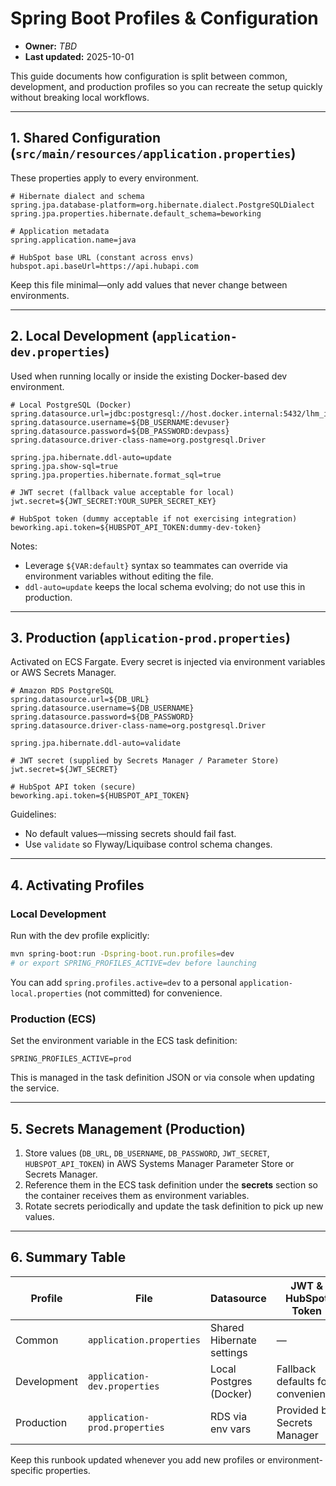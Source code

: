 # Spring Boot Profiles & Configuration
- **Owner:** _TBD_
- **Last updated:** 2025-10-01

This guide documents how configuration is split between common, development, and production profiles so you can recreate the setup quickly without breaking local workflows.

---

## 1. Shared Configuration (`src/main/resources/application.properties`)
These properties apply to every environment.

```properties
# Hibernate dialect and schema
spring.jpa.database-platform=org.hibernate.dialect.PostgreSQLDialect
spring.jpa.properties.hibernate.default_schema=beworking

# Application metadata
spring.application.name=java

# HubSpot base URL (constant across envs)
hubspot.api.baseUrl=https://api.hubapi.com
```

Keep this file minimal—only add values that never change between environments.

---

## 2. Local Development (`application-dev.properties`)
Used when running locally or inside the existing Docker-based dev environment.

```properties
# Local PostgreSQL (Docker)
spring.datasource.url=jdbc:postgresql://host.docker.internal:5432/lhm_inmo_app
spring.datasource.username=${DB_USERNAME:devuser}
spring.datasource.password=${DB_PASSWORD:devpass}
spring.datasource.driver-class-name=org.postgresql.Driver

spring.jpa.hibernate.ddl-auto=update
spring.jpa.show-sql=true
spring.jpa.properties.hibernate.format_sql=true

# JWT secret (fallback value acceptable for local)
jwt.secret=${JWT_SECRET:YOUR_SUPER_SECRET_KEY}

# HubSpot token (dummy acceptable if not exercising integration)
beworking.api.token=${HUBSPOT_API_TOKEN:dummy-dev-token}
```

Notes:
- Leverage `${VAR:default}` syntax so teammates can override via environment variables without editing the file.
- `ddl-auto=update` keeps the local schema evolving; do not use this in production.

---

## 3. Production (`application-prod.properties`)
Activated on ECS Fargate. Every secret is injected via environment variables or AWS Secrets Manager.

```properties
# Amazon RDS PostgreSQL
spring.datasource.url=${DB_URL}
spring.datasource.username=${DB_USERNAME}
spring.datasource.password=${DB_PASSWORD}
spring.datasource.driver-class-name=org.postgresql.Driver

spring.jpa.hibernate.ddl-auto=validate

# JWT secret (supplied by Secrets Manager / Parameter Store)
jwt.secret=${JWT_SECRET}

# HubSpot API token (secure)
beworking.api.token=${HUBSPOT_API_TOKEN}
```

Guidelines:
- No default values—missing secrets should fail fast.
- Use `validate` so Flyway/Liquibase control schema changes.

---

## 4. Activating Profiles

### Local Development
Run with the dev profile explicitly:
```bash
mvn spring-boot:run -Dspring-boot.run.profiles=dev
# or export SPRING_PROFILES_ACTIVE=dev before launching
```
You can add `spring.profiles.active=dev` to a personal `application-local.properties` (not committed) for convenience.

### Production (ECS)
Set the environment variable in the ECS task definition:
```
SPRING_PROFILES_ACTIVE=prod
```
This is managed in the task definition JSON or via console when updating the service.

---

## 5. Secrets Management (Production)
1. Store values (`DB_URL`, `DB_USERNAME`, `DB_PASSWORD`, `JWT_SECRET`, `HUBSPOT_API_TOKEN`) in AWS Systems Manager Parameter Store or Secrets Manager.
2. Reference them in the ECS task definition under the **secrets** section so the container receives them as environment variables.
3. Rotate secrets periodically and update the task definition to pick up new values.

---

## 6. Summary Table
| Profile | File | Datasource | JWT & HubSpot Token | Schema Strategy |
| --- | --- | --- | --- | --- |
| Common | `application.properties` | Shared Hibernate settings | — | — |
| Development | `application-dev.properties` | Local Postgres (Docker) | Fallback defaults for convenience | `update` |
| Production | `application-prod.properties` | RDS via env vars | Provided by Secrets Manager | `validate` |

Keep this runbook updated whenever you add new profiles or environment-specific properties.
